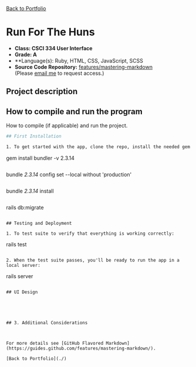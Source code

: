 [Back to Portfolio](./)

Run For The Huns
===============

-   **Class: CSCI 334 User Interface**
-   **Grade: A** 
-   **Language(s): Ruby, HTML, CSS, JavaScript, SCSS
-   **Source Code Repository:** [features/mastering-markdown](https://guides.github.com/features/mastering-markdown/)  
    (Please [email me](mailto:jeengelhardt@csustudent.net?subject=GitHub%20Access) to request access.)

## Project description


## How to compile and run the program

How to compile (if applicable) and run the project.

```bash
## First Installation

1. To get started with the app, clone the repo, install the needed gem and migrate the database:

```
gem install bundler -v 2.3.14
```

```
bundle _2.3.14_ config set --local without 'production'
```

```
bundle _2.3.14_ install
```

```
rails db:migrate
```

## Testing and Deployment

1. To test suite to verify that everything is working correctly:

```
rails test
```

2. When the test suite passes, you'll be ready to run the app in a local server:

```
rails server
```

## UI Design





## 3. Additional Considerations



For more details see [GitHub Flavored Markdown](https://guides.github.com/features/mastering-markdown/).

[Back to Portfolio](./)

